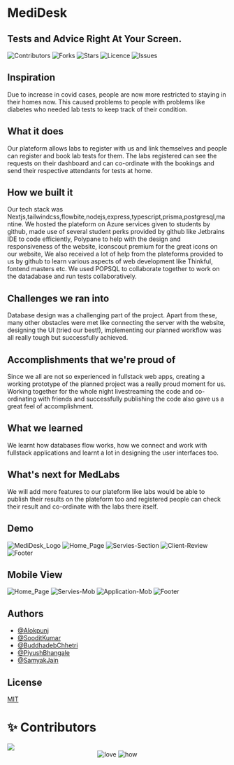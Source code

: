 # MediDesk

## Tests and Advice Right At Your Screen.

![Contributors](https://img.shields.io/github/contributors/HackingThisWorld/medidesk)
![Forks](https://img.shields.io/github/forks/HackingThisWorld/medidesk)
![Stars](https://img.shields.io/github/stars/HackingThisWorld/medidesk)
![Licence](https://img.shields.io/github/license/HackingThisWorld/medidesk)
![Issues](https://img.shields.io/github/issues/HackingThisWorld/medidesk)

## Inspiration

Due to increase in covid cases, people are now more restricted to staying in their homes now. This caused problems to people with problems like diabetes who needed lab tests to keep track of their condition.

## What it does

Our plateform allows labs to register with us and link themselves and people can register and book lab tests for them. The labs registered can see the requests on their dashboard and can co-ordinate with the bookings and send their respective attendants for tests at home.

## How we built it

Our tech stack was Nextjs,tailwindcss,flowbite,nodejs,express,typescript,prisma,postgresql,mantine. We hosted the plateform on Azure services given to students by github, made use of several student perks provided by github like Jetbrains IDE to code efficiently, Polypane to help with the design and responsiveness of the website, iconscout premium for the great icons on our website, We also received a lot of help from the plateforms provided to us by github to learn various aspects of web development like Thinkful, fontend masters etc. We used POPSQL to collaborate together to work on the datadabase and run tests collaboratively.

## Challenges we ran into

Database design was a challenging part of the project. Apart from these, many other obstacles were met like connecting the server with the website, designing the UI (tried our best!), implementing our planned workflow was all really tough but successfully achieved.

## Accomplishments that we're proud of

Since we all are not so experienced in fullstack web apps, creating a working prototype of the planned project was a really proud moment for us. Working together for the whole night livestreaming the code and co-ordinating with friends and successfully publishing the code also gave us a great feel of accomplishment.

## What we learned

We learnt how databases flow works, how we connect and work with fullstack applications and learnt a lot in designing the user interfaces too.

## What's next for MedLabs

We will add more features to our plateform like labs would be able to publish their results on the plateform too and registered people can check their result and co-ordinate with the labs there itself.

## Demo

![MediDesk_Logo](https://cdn.discordapp.com/attachments/941636283208458250/949901872842559548/MEDIDESKbg.png)
![Home_Page](https://cdn.discordapp.com/attachments/941636283208458250/949930420890378320/unknown.png)
![Servies-Section](https://cdn.discordapp.com/attachments/900363233033060395/949930658376073256/unknown.png)
![Client-Review](https://cdn.discordapp.com/attachments/900363233033060395/949931066708340766/unknown.png)
![Footer](https://cdn.discordapp.com/attachments/900363233033060395/949933027205738507/unknown.png)

## Mobile View

![Home_Page](https://cdn.discordapp.com/attachments/900363233033060395/949933544417947648/unknown.png)
![Servies-Mob](https://cdn.discordapp.com/attachments/900363233033060395/949933859389190184/unknown.png)
![Application-Mob](https://cdn.discordapp.com/attachments/900363233033060395/949934867460808704/unknown.png)
![Footer](https://cdn.discordapp.com/attachments/900363233033060395/949935126807183360/unknown.png)

## Authors

- [@Alokpunj](https://github.com/ST1LLWATER)
- [@SooditKumar](https://github.com/SooditK)
- [@BuddhadebChhetri](https://github.com/Buddhad)
- [@PiyushBhangale](https://github.com/officialpiyush)
- [@SamyakJain](https://github.com/SamyakJain2020)

## License

[MIT](../medidesk/LICENSE)

# ✨ Contributors

<a href="https://github.com/HackingThisWorld/medidesk/graphs/contributors">
  <img src="https://contrib.rocks/image?repo=HackingThisWorld/medidesk" />
</a>
<div align="center">
 <img src="https://forthebadge.com/images/badges/built-with-love.svg" alt="love" />
 <img src="https://forthebadge.com/images/badges/thats-how-they-get-you.svg" alt="how">
</div>
